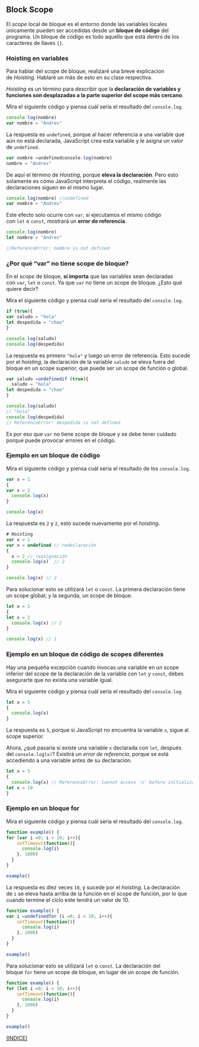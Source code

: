 ## **Block Scope**

El *scope* local de bloque es el entorno donde las variables locales únicamente pueden ser accedidas desde un **bloque de código** del programa. Un bloque de código es todo aquello que está dentro de los caracteres de llaves `{}`.

### Hoisting en variables

Para hablar del scope de bloque, realizaré una breve explicacion de *Hoisting*. Hablaré un más de esto en su clase respectiva.

*Hoisting* es un término para describir que la **declaración de variables y funciones son desplazadas a la parte superior del scope más cercano**.

Mira el siguiente código y piensa cuál sería el resultado del `console.log`.

```jsx
console.log(nombre)
var nombre = "Andres"
```

La respuesta es `undefined`, porque al hacer referencia a una variable que aún no está declarada, JavaScript crea esta variable y le asigna un valor de `undefined`.

```jsx
var nombre =undefinedconsole.log(nombre)
nombre = "Andres"
```

De aquí el término de *Hoisting*, porque **eleva la declaración**. Pero esto solamente es cómo JavaScript interpreta el código, realmente las declaraciones siguen en el mismo lugar.

```jsx
console.log(nombre) //undefined
var nombre = "Andres"
```

Este efecto solo ocurre con `var`, si ejecutamos el mismo código con `let` o `const`, mostrará un **error de referencia**.

```jsx
console.log(nombre)
let nombre = "Andres"

//ReferenceError: nombre is not defined
```

### ¿Por qué “var” no tiene scope de bloque?

En el *scope* de bloque, **sí importa** que las variables sean declaradas con `var`, `let` o `const`. Ya que `var` no tiene un scope de bloque. ¿Esto qué quiere decir?

Mira el siguiente código y piensa cuál sería el resultado del `console.log`.

```jsx
if (true){
var saludo = "hola"
let despedida = "chao"
}

console.log(saludo)
console.log(despedida)
```

La respuesta es primero `"hola"` y luego un error de referencia. Esto sucede por el *hoisting*, la declaración de la variable `saludo` se eleva fuera del bloque en un scope superior, que puede ser un scope de función o global.

```jsx
var saludo =undefinedif (true){
  saludo = "hola"
let despedida = "chao"
}

console.log(saludo)
// "hola"
console.log(despedida)
// ReferenceError: despedida is not defined
```

Es por eso que `var` no tiene scope de bloque y se debe tener cuidado porque puede provocar errores en el código.

### Ejemplo en un bloque de código

Mira el siguiente código y piensa cuál sería el resultado de los `console.log`.

```jsx
var x = 1
{
var x = 2
  console.log(x)
}

console.log(x)
```

La respuesta es `2` y `2`, esto sucede nuevamente por el *hoisting*.

```jsx
# Hoisting
var x = 1
var x = undefined // redeclaración
{
  x = 2 // reasignación
  console.log(x)  // 2
}

console.log(x) // 2
```

Para solucionar esto se utilizará `let` o `const`. La primera declaración tiene un scope global; y la segunda, un scope de bloque.

```jsx
let x = 1
{
let x = 2
  console.log(x) // 2
}

console.log(x) // 1
```

### Ejemplo en un bloque de código de scopes diferentes

Hay una pequeña excepción cuando invocas una variable en un scope inferior del scope de la declaración de la variable con `let` y `const`, debes asegurarte que no exista una variable igual.

Mira el siguiente código y piensa cuál sería el resultado del `console.log`

```jsx
let x = 5
{
  console.log(x)
}
```

La respuesta es `5`, porque si JavaScript no encuentra la variable `x`, sigue al scope superior.

Ahora, ¿qué pasaría si existe una variable `x` declarada con `let`, después del `console.log(x)`? Existirá un *error de referencia*, porque se está accediendo a una variable antes de su declaración.

```jsx
let x = 5
{
  console.log(x) // ReferenceError: Cannot access 'x' before initialization
let x = 10
}
```

### Ejemplo en un bloque for

Mira el siguiente código y piensa cuál sería el resultado del `console.log`.

```jsx
function example() {
for (var i =0; i < 10; i++){
    setTimeout(function(){
      console.log(i)
    }, 1000)
  }
}

example()
```

La respuesta es diez veces `10`, y sucede por el *hoisting*. La declaración de `i` se eleva hasta arriba de la función en el scope de función, por lo que cuando termine el ciclo este tendrá un valor de 10.

```jsx
function example() {
var i =undefinedfor (i =0; i < 10; i++){
    setTimeout(function(){
      console.log(i)
    }, 1000)
  }
}

example()
```

Para solucionar esto se utilizará `let` o `const`. La declaración del bloque `for` tiene un scope de bloque, en lugar de un scope de función.

```jsx
function example() {
for (let i =0; i < 10; i++){
    setTimeout(function(){
      console.log(i)
    }, 1000)
  }
}

example()
```

[(INDICE)](../README.md)